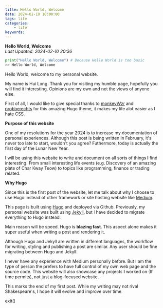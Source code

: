 ```yaml
---
title: Hello World, Welcome 
date: 2024-02-10 10:00:00
tags: life
categories:
    - life
keywords:
---
```


**Hello World, Welcome**\
*Last Updated: 2024-02-10 20:36*
```python
print("Hello World, Welcome") # Because Hello World is too basic
>> Hello World, Welcome
```

Hello World, welcome to my personal website. 

My name is Hui Long. Thank you for visiting my humble page, hopefully you will find it interesting. Opinions are my own and not the views of anyone else. 

First of all, I would like to give special thanks to [monkeyWzr](https://github.com/monkeyWzr) and [probberechts](https://github.com/probberechts) for this amazing Hugo theme, it makes my life alot easier as I hate CSS. 

**Purpose of this website**

One of my resolutions for the year 2024 is to increase my documentation of personal experiences. Although this post is being written in February, it's never too late to start, wouldn't you agree? Futhermore, today is actually the first day of the Lunar New Year.

I will be using this website to write and document on all sorts of things I find interesting. From small interesting life events (e.g. Discovery of an amazing plate of Char Kway Teow) to topics like programming, finance or trading related. 

**Why Hugo**

Since this is the first post of the website, let me talk about why I choose to use Hugo instead of other framework or site hosting website like [Medium](https://medium.com/). 

This page is built using [Hugo](https://gohugo.io/) and deployed via Github. Previously, my personal website was built using [Jekyll](https://jekyllrb.com/), but I have decided to migrate everything to Hugo instead. 

Main reason will be speed. Hugo is **blazing fast**. This aspect alone makes it super useful when writing a post and rendering it. 

Although Hugo and Jekyll are written in different languages, the workflow for writing, styling and publishing a post are similar. Any user should be fine migrating between Hugo and Jekyll.

I never have any experience with Medium personally before. But I am the type of person the prefers to have full control of my own web page and the source code. This website will also showcase any projects I worked on (If time permits), not just a blog-focused website. 

This marks the end of my first post. While my writing may not rival Shakespeare's, I hope it will evolve and improve over time. 

exit()
